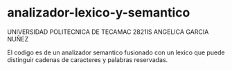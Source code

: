 # analizador-lexico-y-semantico

UNIVERSIDAD POLITECNICA DE TECAMAC
2821IS
ANGELICA GARCIA NUÑEZ

El codigo es de un analizador semantico fusionado con un lexico que puede distinguir cadenas de caracteres y  palabras reservadas.
